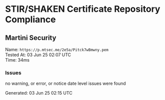# STIR/SHAKEN Certificate Repository Compliance

## Martini Security

Name: `https://p.mtsec.me/2e5a/Pitck7wBmwny.pem`\
Tested At: 03 Jun 25 02:07 UTC\
Time: 34ms

### Issues

no warning, or error, or notice date level issues were found

Generated: 03 Jun 25 02:15 UTC